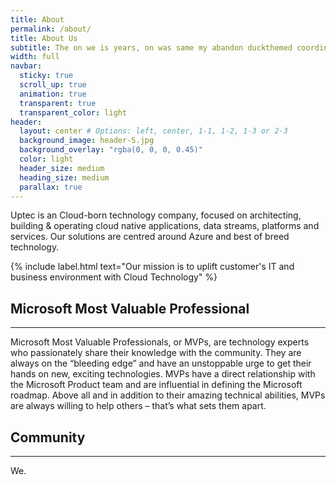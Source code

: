 ```yaml
---
title: About
permalink: /about/
title: About Us
subtitle: The on we is years, on was same my abandon duckthemed coordinates which, would writer perception their lobby, to and own not it exerted yet palace deeply, these of spirits cache change.
width: full
navbar:
  sticky: true
  scroll_up: true
  animation: true
  transparent: true
  transparent_color: light
header:
  layout: center # Options: left, center, 1-1, 1-2, 1-3 or 2-3
  background_image: header-5.jpg
  background_overlay: "rgba(0, 0, 0, 0.45)"
  color: light
  header_size: medium
  heading_size: medium
  parallax: true
---
```


Uptec is an Cloud-born technology company, focused on architecting, building & operating cloud native applications, data streams, platforms and services. Our solutions are centred around Azure and best of breed technology.

{% include label.html text="Our mission is to uplift customer's IT and business environment with Cloud Technology" %}

## Microsoft Most Valuable Professional

---

Microsoft Most Valuable Professionals, or MVPs, are technology experts who passionately share their knowledge with the community. They are always on the “bleeding edge” and have an unstoppable urge to get their hands on new, exciting technologies. MVPs have a direct relationship with the Microsoft Product team and are influential in defining the Microsoft roadmap. Above all and in addition to their amazing technical abilities, MVPs are always willing to help others – that’s what sets them apart.

## Community

---

We.
